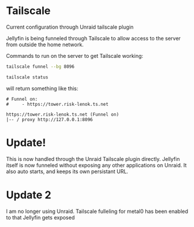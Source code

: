 # Tailscale

Current configuration through Unraid tailscale plugin

Jellyfin is being funneled through Tailscale to allow access to the server from outside the home network.

Commands to run on the server to get Tailscale working:

```bash
tailscale funnel --bg 8096

tailscale status
```

will return something like this:

```
# Funnel on:
#     - https://tower.risk-lenok.ts.net

https://tower.risk-lenok.ts.net (Funnel on)
|-- / proxy http://127.0.0.1:8096

```

# Update!

This is now handled through the Unraid Tailscale plugin directly. Jellyfin itself is now funneled without exposing any other applications on Unraid. It also auto starts, and keeps its own persistant URL.

# Update 2

I am no longer using Unraid. Tailscale fulleling for metal0 has been enabled to that Jellyfin gets exposed
